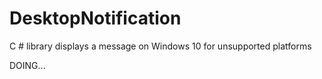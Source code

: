 # DesktopNotification
C # library displays a message on Windows 10 for unsupported platforms

DOING...
